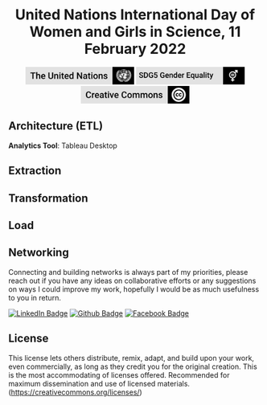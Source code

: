 <h1 align="center">United Nations  International Day of Women and Girls in Science, 11 February 2022</a></h1>

<p align='center'>
<img src="../03_Resources/badge_un_title.png" style="height:35px" alt="un_badge" border="0">
<img src="../03_Resources/badge_sdg5_title.png" style="height:35px" alt="cc_badge" border="0">
<img src="../03_Resources/badge_cc_title.png" style="height:35px" alt="cc_badge" border="0">
</p>



## Architecture (ETL)

**Analytics Tool**: Tableau Desktop


## Extraction


## Transformation


## Load


## Networking

Connecting and building networks is always part of my priorities, please reach out if you have any ideas on collaborative efforts or any suggestions on ways I could improve my work, hopefully I would be as much usefulness to you in return. 

[![LinkedIn Badge](https://img.shields.io/badge/-lehlohonolomakoti-0e76a8?style=flat&labelColor=0e76a8&logo=linkedin&logoColor=white&link=https://linkedin.com/in/lehlohonolomakoti)][linkedin] [![Github Badge](https://img.shields.io/badge/-lehlohonolomakoti-000000?style=flat&labelColor=000000&logo=github&logoColor=white&link=https://github.com/lmakoti)][github] [![Facebook Badge](https://img.shields.io/badge/-lmakoti-1ca0f1?style=flat&labelColor=1ca0f1&logo=facebook&logoColor=white&link=https://facebook.com/lmakoti)][facebook]



## License

This license lets others distribute, remix, adapt, and build upon your  work, even commercially, as long as they credit you for the original  creation. This is the most accommodating of licenses offered.  Recommended for maximum dissemination and use of licensed materials. (https://creativecommons.org/licenses/)



<!-- Footnotes, Definitions-->

[^PowerQuery-M]: Microsoft  Power Query provides a powerful data import experience that encompasses  many features. Power Query works with Analysis Services, Excel, and  Power BI workbooks. A core capability of Power Query is to filter and  combine, that is, to mash-up data from one or more of a rich collection  of supported data sources. Any such data mashup is expressed using the  Power Query M Formula Language. It's a functional, case sensitive  language similar to F#.

[^ Star Schema]: **Star schema** is a mature modeling approach widely  adopted by relational data warehouses. It requires modelers to classify  their model tables as either *dimension* or *fact*. (https://docs.microsoft.com/en-us/power-bi/guidance/star-schema)

<!-- Profile Links -->

[linkedin]: https://www.linkedin.com/in/lehlohonolomakoti/
[github]: https://www.github.com/lmakoti/
[facebook]: https://www.facebook.com/lmakoti/

<!-- Shields Profile Links -->

[linkedinbadge]: https://img.shields.io/badge/-uditkumarchatterjee-0e76a8?style=flat&labelColor=0e76a8&logo=linkedin&logoColor=white




















